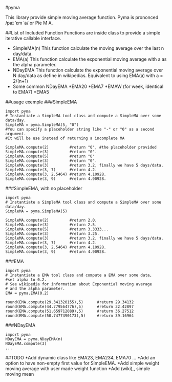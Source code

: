 #pyma

This library provide simple moving average function. Pyma is prononced /paɪ ˈɛm ˈa/ or Pie M A.

##List of Included Function
Functions are inside class to provide a simple iterative callable interface.

* SimpleMA(n) 	This function calculate the moving average over the last n day/data.
* EMA(a)		This function calculate the exponential moving average with a as the alpha parameter.
* NDayEMA		This function calculate the exponential moving average over N day/data as define in wikipedias. Equivalent to using EMA(a) with a = 2/(n+1)
* Some common NDayEMA 
    *EMA20
    *EMA7
    *EMAW (for week, identical to EMA7)
    *EMA5

##usage exemple
###SimpleEMA

	import pyma
	# Instantiate a SimpleMA tool class and compute a SimpleMA over some data/day.
	SimpleMA = pyma.SimpleMA(5, "0") 
	#You can specify a placeholder string like "-" or "0" as a second argument. 
	#It will be use instead of returning a incomplete MA

	SimpleMA.compute(2) 		#return "0", #the placeholder provided
	SimpleMA.compute(3) 		#return "0".
	SimpleMA.compute(5) 		#return "0"
	SimpleMA.compute(3) 		#return "0".
	SimpleMA.compute(3) 		#return 3.2, finally we have 5 days/data.
	SimpleMA.compute(3, 7) 		#return 4.2.
	SimpleMA.compute(3, 2.5464) #return 4.10928.
	SimpleMA.compute(3, 9) 		#return 4.90928.

###SimpleEMA, with no placeholder
	
	import pyma
	# Instantiate a SimpleMA tool class and compute a SimpleMA over some data/day.
	SimpleMA = pyma.SimpleMA(5) 

	SimpleMA.compute(2) 		#return 2.0,
	SimpleMA.compute(3) 		#return 2.5.
	SimpleMA.compute(5) 		#return 3.3333...
	SimpleMA.compute(3) 		#return 3.25.
	SimpleMA.compute(3) 		#return 3.2, finally we have 5 days/data.
	SimpleMA.compute(3, 7) 		#return 4.2.
	SimpleMA.compute(3, 2.5464) #return 4.10928.
	SimpleMA.compute(3, 9) 		#return 4.90928.

###EMA

	import pyma
	# Instantiate a EMA tool class and compute a EMA over some data,
	#set alpha to 0.2.
	# See wikipedia for information about Exponential moving average
	# and the alpha parameter.
	EMA = pyma.EMA(0.2)

	round(EMA.compute(29.341320155),5) 		#return 29.34132
	round(EMA.compute(44.779564776),5)		#return 32.42897
	round(EMA.compute(51.659712089),5)		#return 36.27512
	round(EMA.compute(50.7477490173),5)		#return 39.16964

###NDayEMA

	import pyma
	NDayEMA = pyma.NDayEMA(n)
	NDayEMA.compute(3)
	...

##TODO
*Add dynamic class like EMA23, EMA234, EMA70 ...
*Add an option to have non-empty first value for SimpleEMA.
*Add simple weight moving average with user made weight function
*Add (wiki),, simple moving mean